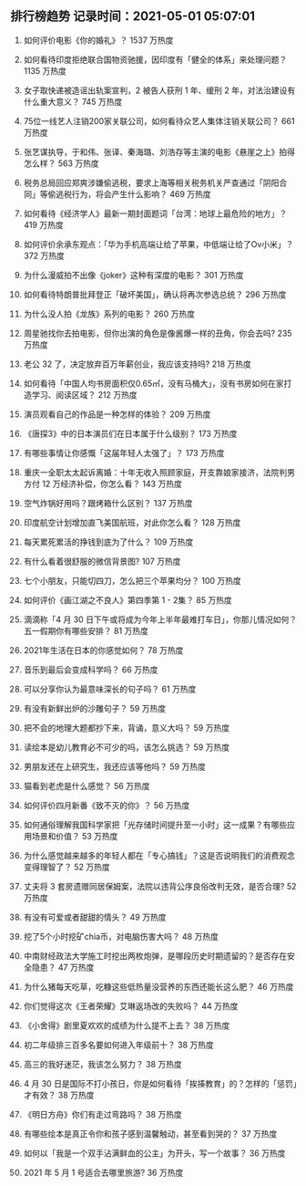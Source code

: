 
## 排行榜趋势 记录时间：2021-05-01 05:07:01
  
  1. 如何评价电影《你的婚礼》？ 1537 万热度
    
  2. 如何看待印度拒绝联合国物资驰援，因印度有「健全的体系」来处理问题？ 1135 万热度
    
  3. 女子取快递被造谣出轨案宣判，2 被告人获刑 1 年、缓刑 2 年，对法治建设有什么重大意义？ 745 万热度
    
  4. 75位一线艺人注销200家关联公司，如何看待众艺人集体注销关联公司？ 661 万热度
    
  5. 张艺谋执导，于和伟、张译、秦海璐、刘浩存等主演的电影《悬崖之上》拍得怎么样？ 563 万热度
    
  6. 税务总局回应郑爽涉嫌偷逃税，要求上海等相关税务机关严查通过「阴阳合同」等偷逃税行为，将会产生什么影响？ 469 万热度
    
  7. 如何看待《经济学人》最新一期封面题词「台湾：地球上最危险的地方」？ 419 万热度
    
  8. 如何评价余承东观点：「华为手机高端让给了苹果，中低端让给了Ov小米」？ 372 万热度
    
  9. 为什么漫威拍不出像《joker》这种有深度的电影？ 301 万热度
    
  10. 如何看待特朗普批拜登正「破坏美国」，确认将再次参选总统？ 296 万热度
    
  11. 为什么没人拍《龙族》系列的电影？ 260 万热度
    
  12. 周星驰找你去拍电影，但你出演的角色是像酱爆一样的丑角，你会去吗? 235 万热度
    
  13. 老公 32 了，决定放弃百万年薪创业，我应该支持吗? 218 万热度
    
  14. 如何看待「中国人均书房面积仅0.65㎡，没有马桶大」，没有书房如何在家打造学习、阅读区域？ 212 万热度
    
  15. 演员观看自己的作品是一种怎样的体验？ 209 万热度
    
  16. 《唐探3》中的日本演员们在日本属于什么级别？ 173 万热度
    
  17. 有哪些事情让你感慨「这届年轻人太强了」？ 173 万热度
    
  18. 重庆一全职太太起诉离婚：十年无收入照顾家庭，开支靠娘家接济，法院判男方付 12 万经济补偿，你怎么看？ 143 万热度
    
  19. 空气炸锅好用吗？跟烤箱什么区别？ 137 万热度
    
  20. 印度航空计划增加直飞美国航班，对此你怎么看？ 128 万热度
    
  21. 每天累死累活的挣钱到底为了什么？ 109 万热度
    
  22. 有什么看着很舒服的微信背景图? 107 万热度
    
  23. 七个小朋友，只能切四刀，怎么把三个苹果均分？ 100 万热度
    
  24. 如何评价《画江湖之不良人》第四季第 1 - 2集？ 85 万热度
    
  25. 滴滴称「4 月 30 日下午或将成为今年上半年最难打车日」，你那儿情况如何？五一假期你有哪些安排？ 81 万热度
    
  26. 2021年生活在日本的你感觉如何？ 78 万热度
    
  27. 音乐到最后会变成科学吗？ 66 万热度
    
  28. 可以分享你认为最意味深长的句子吗？ 61 万热度
    
  29. 有没有新鲜出炉的沙雕句子？ 59 万热度
    
  30. 把不会的地理大题都抄下来，背诵，意义大吗？ 59 万热度
    
  31. 读绘本是幼儿教育必不可少的吗，该怎么挑选？ 59 万热度
    
  32. 男朋友还在上研究生，我还应该等他吗？ 59 万热度
    
  33. 猫看到老虎是什么感觉？ 56 万热度
    
  34. 如何评价四月新番《致不灭的你》？ 56 万热度
    
  35. 如何通俗理解我国科学家把「光存储时间提升至一小时」这一成果？有哪些应用场景和价值？ 53 万热度
    
  36. 为什么感觉越来越多的年轻人都在「专心搞钱」？这是否说明我们的消费观念变得理智了？ 52 万热度
    
  37. 丈夫将 3 套房遗赠同居保姆案，法院以违背公序良俗改判无效，是否合理? 52 万热度
    
  38. 有没有可爱或者甜甜的情头？ 49 万热度
    
  39. 挖了5个小时挖矿chia币，对电脑伤害大吗？ 48 万热度
    
  40. 中南财经政法大学施工时挖出两枚炮弹，是哪段历史时期遗留的？是否存在安全隐患？ 47 万热度
    
  41. 为什么猪每天吃草，吃糠这些低热量没营养的东西还能长这么肥？ 46 万热度
    
  42. 你们觉得这次《王者荣耀》艾琳返场改的失败吗？ 44 万热度
    
  43. 《小舍得》剧里夏欢欢的成绩为什么提不上去？ 38 万热度
    
  44. 初二年级排三百多名要如何进入年级前十？ 38 万热度
    
  45. 高三的我好迷茫，我该怎么努力？ 38 万热度
    
  46. 4 月 30 日是国际不打小孩日，你是如何看待「挨揍教育」的？怎样的「惩罚」才有效？ 38 万热度
    
  47. 《明日方舟》你们有走过弯路吗？ 38 万热度
    
  48. 有哪些绘本是真正令你和孩子感到温馨触动，甚至看到哭的？ 37 万热度
    
  49. 如何以「我是一个双手沾满鲜血的公主」为开头，写一个故事？ 36 万热度
    
  50. 2021 年 5 月 1 号适合去哪里旅游? 36 万热度
    